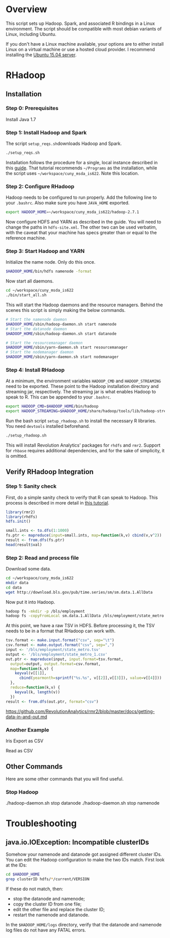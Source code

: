 # Overview
This script sets up Hadoop. Spark, and associated R bindings in a
Linux environment. The script should be compatible with most debian
variants of Linux, including Ubuntu.

If you don't have a Linux machine available, your options are to either
install Linux on a virtual machine or use a hosted cloud provider. I 
recommend installing the [Ubuntu 15.04 server](http://releases.ubuntu.com/15.04/ubuntu-15.04-server-amd64.iso).

# RHadoop
## Installation
### Step 0: Prerequisites
Install Java 1.7

### Step 1: Install Hadoop and Spark
The script `setup_reqs.sh`downloads Hadoop and Spark.

```bash
./setup_reqs.sh
```

Installation follows the procedure for a single, local instance
described in this
[guide](http://www.alexjf.net/blog/distributed-systems/hadoop-yarn-installation-definitive-guide/).
That tutorial recommends `~/Programs` as the installation,
while the script uses `~/workspace/cuny_msda_is622`. Note this location.

### Step 2: Configure RHadoop
Hadoop needs to be configured to run properly. Add the following line to
your `.bashrc`. Also make sure you have `JAVA_HOME` exported.

```bash
export HADOOP_HOME=~/workspace/cuny_msda_is622/hadoop-2.7.1
```

Now configure HDFS and YARN as described in the guide. You will need to
change the paths in `hdfs-site.xml`. The other two can be used verbatim,
with the caveat that your machine has specs greater than or equal to 
the reference machine.

### Step 3: Start Hadoop and YARN
Initialize the name node. Only do this once.

```bash
$HADOOP_HOME/bin/hdfs namenode -format
```

Now start all daemons.
```bash
cd ~/workspace/cuny_msda_is622
./bin/start_all.sh
```

This will start the Hadoop daemons and the resource managers. Behind the
scenes this script is simply making the below commands.
```bash
# Start the namenode daemon
$HADOOP_HOME/sbin/hadoop-daemon.sh start namenode
# Start the datanode daemon
$HADOOP_HOME/sbin/hadoop-daemon.sh start datanode

# Start the resourcemanager daemon
$HADOOP_HOME/sbin/yarn-daemon.sh start resourcemanager
# Start the nodemanager daemon
$HADOOP_HOME/sbin/yarn-daemon.sh start nodemanager
```

### Step 4: Install RHadoop
At a minimum, the environment variables `HADOOP_CMD` and `HADOOP_STREAMING`
need to be exported. These point to the Hadoop installation directory
and streaming jar, respectively. The streaming jar is what enables Hadoop
to speak to R. This can be appended to your `.bashrc`.

```bash
export HADOOP_CMD=$HADOOP_HOME/bin/hadoop
export HADOOP_STREAMING=$HADOOP_HOME/share/hadoop/tools/lib/hadoop-streaming-2.7.1.jar
```

Run the bash script `setup_rhadoop.sh` to install the necessary R libraries.
You need `devtools` installed beforehand.
```bash
./setup_rhadoop.sh
```
This will install Revolution Analytics' packages for `rhdfs` and `rmr2`.
Support for `rhbase` requires additional dependencies,
and for the sake of simplicity, it is omitted.

## Verify RHadoop Integration
### Step 1: Sanity check
First, do a simple sanity check to verify that R can speak to Hadoop.
This process is described in more detail in 
[this tutorial](https://github.com/RevolutionAnalytics/rmr2/blob/master/docs/tutorial.md).

```R
library(rmr2)
library(rhdfs)
hdfs.init()

small.ints <- to.dfs(1:1000)
fs.ptr <- mapreduce(input=small.ints, map=function(k,v) cbind(v,v^2))
result <- from.dfs(fs.ptr)
head(result$val)
```

### Step 2: Read and process file
Download some data.

```bash
cd ~/workspace/cuny_msda_is622
mkdir data
cd data
wget http://download.bls.gov/pub/time.series/sm/sm.data.1.AllData
```

Now put it into Hadoop.
```bash
hadoop fs -mkdir -p /bls/employment
hadoop fs -copyFromLocal sm.data.1.AllData /bls/employment/state_metro.tsv
```

At this point, we have a raw TSV in HDFS. Before processing it, the TSV
needs to be in a format that RHadoop can work with.

```R
tsv.format <- make.input.format("csv", sep="\t")
csv.format <- make.output.format("csv", sep=",")
input <- '/bls/employment/state_metro.tsv'
output <- '/bls/employment/state_metro_1.csv'
out.ptr <- mapreduce(input, input.format=tsv.format, 
  output=output, output.format=csv.format,
  map=function(k,v) {
    keyval(v[[1]], 
      cbind(yearmonth=sprintf("%s.%s", v[[2]],v[[3]]), value=v[[4]]))
  },
  reduce=function(k,v) {
    keyval(k, length(v))
  })
result <- from.dfs(out.ptr, format="csv")
```
https://github.com/RevolutionAnalytics/rmr2/blob/master/docs/getting-data-in-and-out.md


### Another Example
Iris
Export as CSV

Read as CSV

## Other Commands
Here are some other commands that you will find useful.

### Stop Hadoop
./hadoop-daemon.sh stop datanode
./hadoop-daemon.sh stop namenode


# Troubleshooting

## java.io.IOException: Incompatible clusterIDs
Somehow your namenode and datanode got assigned different cluster IDs. You can edit the Hadoop configuration to make the two IDs match. First look at the IDs:
```bash
cd $HADOOP_HOME
grep clusterID hdfs/*/current/VERSION
```
If these do not match, then:
+ stop the datanode and namenode;
+ copy the cluster ID from one file;
+ edit the other file and replace the cluster ID;
+ restart the namenode and datanode.

In the `$HADOOP_HOME/logs` directory, verify that the datanode and namenode log files do not have any FATAL errors.

